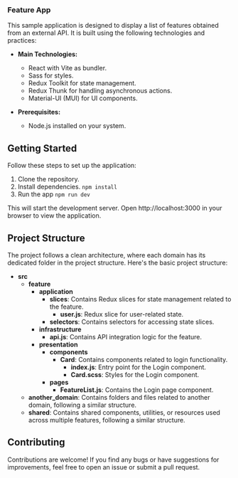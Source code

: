 ### Feature App

This sample application is designed to display a list of features obtained from an external API. It is built using the following technologies and practices:

- **Main Technologies:**
  - React with Vite as bundler.
  - Sass for styles.
  - Redux Toolkit for state management.
  - Redux Thunk for handling asynchronous actions.
  - Material-UI (MUI) for UI components.

- **Prerequisites:**
  - Node.js installed on your system.

## Getting Started

Follow these steps to set up the application:

1. Clone the repository.
2. Install dependencies. ```npm install```
3. Run the app ```npm run dev```

This will start the development server. Open http://localhost:3000 in your browser to view the application.

## Project Structure

The project follows a clean architecture, where each domain has its dedicated folder in the project structure. Here's the basic project structure:

- **src**
  - **feature**
    - **application**
      - **slices**: Contains Redux slices for state management related to the feature.
        - **user.js**: Redux slice for user-related state.
      - **selectors**: Contains selectors for accessing state slices.
    - **infrastructure**
      - **api.js**: Contains API integration logic for the feature.
    - **presentation**
      - **components**
        - **Card**: Contains components related to login functionality.
          - **index.js**: Entry point for the Login component.
          - **Card.scss**: Styles for the Login component.
      - **pages**
        - **FeatureList.js**: Contains the Login page component.
  - **another_domain**: Contains folders and files related to another domain, following a similar structure.
  - **shared**: Contains shared components, utilities, or resources used across multiple features, following a similar structure.


## Contributing

Contributions are welcome! If you find any bugs or have suggestions for improvements, feel free to open an issue or submit a pull request.